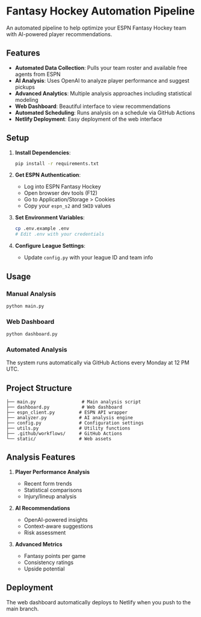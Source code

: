 # Fantasy Hockey Automation Pipeline

An automated pipeline to help optimize your ESPN Fantasy Hockey team with AI-powered player recommendations.

## Features

- **Automated Data Collection**: Pulls your team roster and available free agents from ESPN
- **AI Analysis**: Uses OpenAI to analyze player performance and suggest pickups
- **Advanced Analytics**: Multiple analysis approaches including statistical modeling
- **Web Dashboard**: Beautiful interface to view recommendations
- **Automated Scheduling**: Runs analysis on a schedule via GitHub Actions
- **Netlify Deployment**: Easy deployment of the web interface

## Setup

1. **Install Dependencies**:
   ```bash
   pip install -r requirements.txt
   ```

2. **Get ESPN Authentication**:
   - Log into ESPN Fantasy Hockey
   - Open browser dev tools (F12)
   - Go to Application/Storage > Cookies
   - Copy your `espn_s2` and `SWID` values

3. **Set Environment Variables**:
   ```bash
   cp .env.example .env
   # Edit .env with your credentials
   ```

4. **Configure League Settings**:
   - Update `config.py` with your league ID and team info

## Usage

### Manual Analysis
```bash
python main.py
```

### Web Dashboard
```bash
python dashboard.py
```

### Automated Analysis
The system runs automatically via GitHub Actions every Monday at 12 PM UTC.

## Project Structure

```
├── main.py                 # Main analysis script
├── dashboard.py            # Web dashboard
├── espn_client.py         # ESPN API wrapper
├── analyzer.py            # AI analysis engine
├── config.py              # Configuration settings
├── utils.py               # Utility functions
├── .github/workflows/     # GitHub Actions
└── static/                # Web assets
```

## Analysis Features

1. **Player Performance Analysis**
   - Recent form trends
   - Statistical comparisons
   - Injury/lineup analysis

2. **AI Recommendations**
   - OpenAI-powered insights
   - Context-aware suggestions
   - Risk assessment

3. **Advanced Metrics**
   - Fantasy points per game
   - Consistency ratings
   - Upside potential

## Deployment

The web dashboard automatically deploys to Netlify when you push to the main branch.

